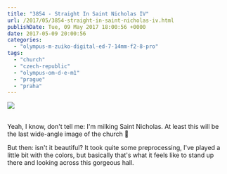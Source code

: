 ```yaml
---
title: "3854 - Straight In Saint Nicholas IV"
url: /2017/05/3854-straight-in-saint-nicholas-iv.html
publishDate: Tue, 09 May 2017 18:00:56 +0000
date: 2017-05-09 20:00:56
categories: 
  - "olympus-m-zuiko-digital-ed-7-14mm-f2-8-pro"
tags: 
  - "church"
  - "czech-republic"
  - "olympus-om-d-e-m1"
  - "prague"
  - "praha"
---
```

<div class="container">
<div class="center"><a target="_blank" href="https://d25zfm9zpd7gm5.cloudfront.net/1200x1200/2016/20161024_114238_lr.jpg"><img class="webfeedsFeaturedVisual" src="https://d25zfm9zpd7gm5.cloudfront.net/0600x0600/2016/20161024_114238_lr.jpg" /></a></div>
</div>
<br />

Yeah, I know, don't tell me: I'm milking Saint Nicholas. At least this will be the last wide-angle image of the church 🙂

But then: isn't it beautiful? It took quite some preprocessing, I've played a little bit with the colors, but basically that's what it feels like to stand up there and looking across this gorgeous hall.
